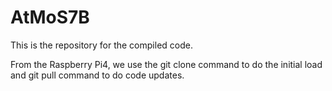 # AtMoS7B
This is the repository for the compiled code.  

From the Raspberry Pi4, we use the git clone command to do the initial load and git pull command to do code updates.
